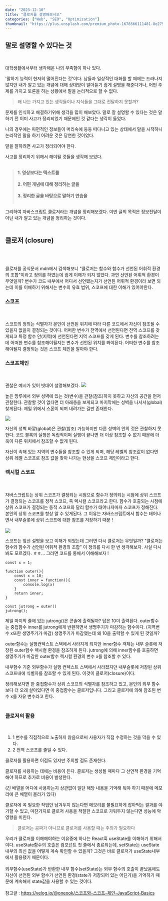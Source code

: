 ```yaml
---
date: "2023-12-10"
title: "클로저를 설명해보시오"
categories: ["Web", "SEO", "Optimization"]
thumbnail: "https://plus.unsplash.com/premium_photo-1678566111481-8e275550b700?w=500&auto=format&fit=crop&q=60&ixlib=rb-4.0.3&ixid=M3wxMjA3fDB8MHxzZWFyY2h8MXx8JUVDJUJEJTk0JUVCJTk0JUE5fGVufDB8fDB8fHww"
---
```


## 말로 설명할 수 있다는 것

</br>

대학생활에서부터 생각해온 나의 부족함이 하나 있다.

'말하기 능력이 현저히 떨어진다는 것'이다. 남들과 일상적인 대화를 할 때에는 드러나지 않지만 내가 알고 있는 개념에 대해 상대방이 알아듣기 쉽게 설명을 해준다거나, 어떤 주제를 가지고 토론을 하는 상황에서 말을 논리적으로 할 수 없다.

> 왜 나는 가지고 있는 생각들이나 지식들을 그대로 전달하지 못할까?

문제를 인식하고 해결하기위해 생각을 많이 해보았다. 말로 잘 설명할 수 있다는 것은 말하기 전 이미 사고가 정리되었기 때문에인 것 같다는 생각이 들었다.

나의 경우에는 파편적인 정보들이 머리속에 둥둥 떠다니고 있는 상태에서 말을 시작하니 논리적인 말을 하기 어려운 것은 당연한 것이었다.

말을 잘하려면 사고가 정리되어야 한다.

사고를 정리하기 위해서 해야될 것들을 생각해 보았다.
</br>
</br>

> <b>1. 영상보다는 텍스트를</b> </br></br> <b>2. 어떤 개념에 대해 정리하는 글을</b></br></br><b>3. 정리한 글을 바탕으로 말하기 연습을</b> </br> </br>

그리하여 자바스크립트 클로저라는 개념을 정리해보겠다.
이번 글의 목적은 정보전달이 아닌 내가 알고 있는 개념을 정리하는 것이다.
</br>
</br>

## 클로저 (closure)

</br></br>

클로저를 공식문서 mdn에서 검색해보니 "클로저는 함수와 함수가 선언된 어휘적 환경의 조합"이라고 정의를 하였는데 쉽게 이해가 되지 않았다. 과연 선언된 어휘적 환경이 무엇일까?
변수가 코드 내부에서 어디서 선언됐는지가 선언된 어휘적 환경이라 보면 되는데
이를 이해하기 위해서는 변수의 유효 범위, 스코프에 대한 이해가 있어야한다.

### 스코프

</br></br>
스코프의 정의는 식별자가 본인이 선언된 위치에 따라 다른 코드에서 자신이 참조될 수 있을지 없을지 결정되는 것이다.
어떠한 변수가 전역에서 선언된다면 전역 스코프를 갖게되고 특정 함수 안(지역)에 선언된다면 지역 스코프를 갖게 된다.
변수를 참조하려는데 어떠한 변수를 참조해야될지는 변수가 선언된 위치를 봐야된다. 어떠한 변수를 참조해야될지 결정되는 것은 스코프 체인을 알아야 한다.

### 스코프체인

</br></br>
괜찮은 예시가 있어 빗대어 설명해보겠다.
![](https://velog.velcdn.com/images/jutrong/post/f3af4599-c6a2-4105-bfb7-c21b82eb765b/image.jpeg)

높은 망루에서 외부 성벽에 있는 것(변수)을 관찰(참조)하지 못하고 자신의 공간을 먼저 관찰한다. 관찰할 것이 없다면 더 아래층을 보게되고 마지막에는 성벽을 나서서(global) 찾게된다. 제일 위에서 스폰이 되며 내려가는 길만 존재한다.

![](https://velog.velcdn.com/images/jutrong/post/67111f2c-a711-45ad-82e2-ce6c06ac749c/image.jpeg)

자신의 성벽 바깥(global)은 관찰(참조) 가능하지만 다른 성벽의 안의 것은 관찰하지 못한다. 코드 블록의 실행은 독립적이며 실행이 끝나면 더 이상 참조할 수 없기 때문에 더욱이 다른 위치에서 참조할 수 없게 된다.

자신이 속해 있는 지역의 변수들을 참조할 수 있게 되며, 해당 레벨의 참조값이 없다면 상위 레벨 스코프로 참조 값을 찾아 나가는 현상을 스코프 체인이라고 한다.

### 렉시컬 스코프

</br></br>
자바스크립트는 상위 스코프가 결정되는 시점으로 함수가 정의되는 시점에 상위 스코프가 결정되는 스코프를 정적 스코프, 즉 렉시컬 스코프라고 한다.
함수가 호출되는 시점에 상위 스코프가 결정되는 동적 스코프와 달리 함수가 태어나자마자 스코프가 정해진다.
본인의 상위 스코프를 항상 알 수 있게된다. 그 이유는 자바스크립트에서 함수는 태어나면서 내부슬롯에 상위 스코프에 대한 참조를 저장하기 때문 !
</br></br>
![](https://velog.velcdn.com/images/jutrong/post/0f3b85b3-28f5-400a-b858-b64115bdabc9/image.png)

스코프는 앞선 설명을 보고 이해가 되었는데 그러면 다시 클로저는 무엇일까?
"클로저는 함수와 함수가 선언된 어휘적 환경의 조합"
이 정의를 다시 한 번 생각해보자.
사실 다시 봐도 모르겠다. ㅎㅎ...
그러면 코드를 통해서 이해해보자 !

```
const x = 1;

function outer(){
	const x = 10;
    const inner = function(){
    	console.log(x)
    }
    return inner;
}

const jutrong = outer()
jutrong();
```

제일 마지막 줄에 있는 jutrong()은 콘솔에 출력될까?
답은 10이 출력된다.
outer함수는 중첩함수 inner를 jutrong에게 반환하면서 생명주기가 마감하는 함수이다. (지역변수 x또한 생명주기가 마감)
생명주기가 마감했는데 왜 10을 출력할 수 있게 된 것일까?

outer함수는 실행컨텍스트 스택에서 사라지게 되지만 inner함수 객체는 내부 슬롯에 저장된 outer함수 렉시컬 환경을 참조하게 된다.
jutrong에 의해 inner함수를 호출하면 생명주기가 마감한 outer함수 렉시컬 환경의 변수 x를 참조할 수 있다.

내부함수 기준 외부함수가 실행 컨텍스트 스택에서 사라졌지만 내부슬롯에 저장된 상위 스코프내에 식별자를 참조할 수 있게 된다.
이것이 클로저(closure)이다.

정리해보자면
한 중첩함수가 상위 스코프의 식별자를 참조하고 있고,
본인의 외부 함수보다 더 오래 살아있다면 이 중첩함수는 클로저입니다.
그리고 클로저에 의해 참조된 변수 x를 자유 변수라고 한다.
</br></br>

### 클로저의 활용

</br>

1. 1 변수를 직접적으로 노출하지 않음으로써 사용자가 직접 수정하는 것을 막을 수 있다.
2. 2 전역 스코프를 줄일 수 있다.

클로저를 활용하면 이점도 있지만 주의할 점도 존재한다.

클로저를 사용하는 데에는 비용이 든다. 콜로저는 생성될 때마다 그 선언적 환경을 기억해야 하므로 추가로 비용이 발생한다.

(긴 배열을 어디에 사용하는지 상관없이 일단 해당 내용을 기억해 둬야 하기 때문에 메모리에 큰 배열이 올라가 있다)

클로저에 꼭 필요한 작업만 남겨두지 않는다면 메모리를 불필요하게 잡아먹는 결과를 야기할 수 있고, 마찬가지로 클로저 사용을 적절한 스코프로 가둬두지 않는다면 성능에 악영향을 미친다.

> 클로저는 공짜가 아니므로 클로저를 사용할 때는 주의가 필요하다

우리가 클로저를 이해해야하는 이유중에 하나는 React훅 useState를 이해하기 위해서이다.
useState함수의 호출은 컴포넌트 첫 줄에서 종료되는데, setState는 useState 내부의 최신 값을 어떻게 계속 확인할 수 있을까?
그것은 바로 클로저가 useState내부에서 활용됐기 때문이다.
</br></br>
외부함수(useState)가 반환한 내부 함수(setState)는 외부 함수의 호출이 끝났음에도 자신이 선언된 외부 함수가 선언된 환경(state가 저장되어 있는 어딘가)을 기억하기 때문에 계속해서 state값을 사용할 수 있는 것이다.
</br></br>
참고글 : https://velog.io/@oneook/스코프와-스코프-체인-JavaScript-Basics
